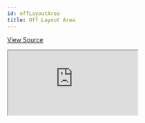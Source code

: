 ```yaml
---
id: offLayoutArea
title: Off Layout Area
---
```


[View Source](https://github.com/pankod/refine/tree/master/examples/customization/offLayoutArea)

<iframe src="https://codesandbox.io/embed/refine-off-layout-area-example-i8o1r?autoresize=1&fontsize=14&theme=dark&view=preview"
    style={{width: "100%", height:"80vh", border: "0px", borderRadius: "8px", overflow:"hidden"}}
    title="refine-off-layout-area-example"
    allow="accelerometer; ambient-light-sensor; camera; encrypted-media; geolocation; gyroscope; hid; microphone; midi; payment; usb; vr; xr-spatial-tracking"
    sandbox="allow-forms allow-modals allow-popups allow-presentation allow-same-origin allow-scripts"
></iframe>